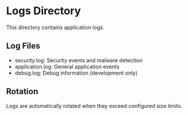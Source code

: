 # Logs Directory

This directory contains application logs.

## Log Files

- security.log: Security events and malware detection
- application.log: General application events
- debug.log: Debug information (development only)

## Rotation

Logs are automatically rotated when they exceed configured size limits.
